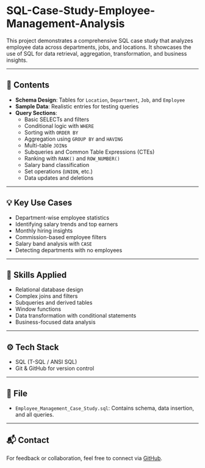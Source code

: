# SQL-Case-Study-Employee-Management-Analysis
This project demonstrates a comprehensive SQL case study that analyzes employee data across departments, jobs, and locations. It showcases the use of SQL for data retrieval, aggregation, transformation, and business insights.

---

## 📁 Contents

- **Schema Design**: Tables for `Location`, `Department`, `Job`, and `Employee`
- **Sample Data**: Realistic entries for testing queries
- **Query Sections**:
  - Basic SELECTs and filters
  - Conditional logic with `WHERE`
  - Sorting with `ORDER BY`
  - Aggregation using `GROUP BY` and `HAVING`
  - Multi-table `JOIN`s
  - Subqueries and Common Table Expressions (CTEs)
  - Ranking with `RANK()` and `ROW_NUMBER()`
  - Salary band classification
  - Set operations (`UNION`, etc.)
  - Data updates and deletions

---

## 💡 Key Use Cases

- Department-wise employee statistics
- Identifying salary trends and top earners
- Monthly hiring insights
- Commission-based employee filters
- Salary band analysis with `CASE`
- Detecting departments with no employees

---

## 🧠 Skills Applied

- Relational database design
- Complex joins and filters
- Subqueries and derived tables
- Window functions
- Data transformation with conditional statements
- Business-focused data analysis

---

## ⚙️ Tech Stack

- SQL (T-SQL / ANSI SQL)
- Git & GitHub for version control

---

## 📄 File

- `Employee_Management_Case_Study.sql`: Contains schema, data insertion, and all queries.

---

## 📬 Contact

For feedback or collaboration, feel free to connect via [GitHub](https://github.com/subhankar0296).

